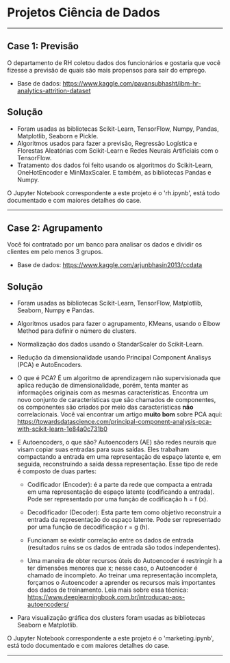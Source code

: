 # Projetos Ciência de Dados

---

## Case 1: **Previsão**

O departamento de RH coletou dados dos funcionários e gostaria que você fizesse a previsão de quais são mais propensos para sair do emprego.
- Base de dados: https://www.kaggle.com/pavansubhasht/ibm-hr-analytics-attrition-dataset

## Solução
- Foram usadas as bibliotecas Scikit-Learn, TensorFlow, Numpy, Pandas, Matplotlib, Seaborn e Pickle.
- Algoritmos usados para fazer a previsão, Regressão Logística e Florestas Aleatórias com Scikit-Learn e Redes Neurais Artificiais com o TensorFlow.
- Tratamento dos dados foi feito usando os algoritmos do Scikit-Learn, OneHotEncoder e MinMaxScaler. E também, as bibliotecas Pandas e Numpy.

O Jupyter Notebook correspondente a este projeto é o 'rh.ipynb', está todo documentado e com maiores detalhes do case.

---

## Case 2: **Agrupamento**

Você foi contratado por um banco para analisar os dados e dividir os clientes em pelo menos 3 grupos.

- Base de dados: https://www.kaggle.com/arjunbhasin2013/ccdata

## Solução
- Foram usadas as bibliotecas Scikit-Learn, TensorFlow, Matplotlib, Seaborn, Numpy e Pandas.
- Algoritmos usados para fazer o agrupamento, KMeans, usando o Elbow Method para definir o número de clusters.
- Normalização dos dados usando o StandarScaler do Scikit-Learn.
- Redução da dimensionalidade usando Principal Component Analisys (PCA) e AutoEncoders.
- O que é PCA? É um algoritmo de aprendizagem não supervisionada que aplica redução de dimensionalidade, porém, tenta manter as informações originais com as mesmas características. Encontra um novo conjunto de características que são chamados de componentes, os componentes são criados por meio das características **não** correlacionais. Você vai encontrar um artigo **muito bom** sobre PCA aqui: https://towardsdatascience.com/principal-component-analysis-pca-with-scikit-learn-1e84a0c731b0

- E Autoencoders, o que são? Autoencoders (AE) são redes neurais que visam copiar suas entradas para suas saídas. Eles trabalham compactando a entrada em uma representação de espaço latente e, em seguida, reconstruindo a saída dessa representação. Esse tipo de rede é composto de duas partes:

  - Codificador (Encoder): é a parte da rede que compacta a entrada em uma representação de espaço latente (codificando a entrada). Pode ser representado por uma função de codificação h = f (x).

  - Decodificador (Decoder): Esta parte tem como objetivo reconstruir a entrada da representação do espaço latente. Pode ser representado por uma função de decodificação r = g (h).

  - Funcionam se existir correlação entre os dados de entrada (resultados ruins se os dados de entrada são todos independentes).
  - Uma maneira de obter recursos úteis do Autoencoder é restringir h a ter dimensões menores que x; nesse caso, o Autoencoder é chamado de incompleto. Ao treinar uma representação incompleta, forçamos o Autoencoder a aprender os recursos mais importantes dos dados de treinamento. Leia mais sobre essa técnica: https://www.deeplearningbook.com.br/introducao-aos-autoencoders/

- Para visualização gráfica dos clusters foram usadas as bibliotecas Seaborn e Matplotlib.

O Jupyter Notebook correspondente a este projeto é o 'marketing.ipynb', está todo documentado e com maiores detalhes do case.

---
